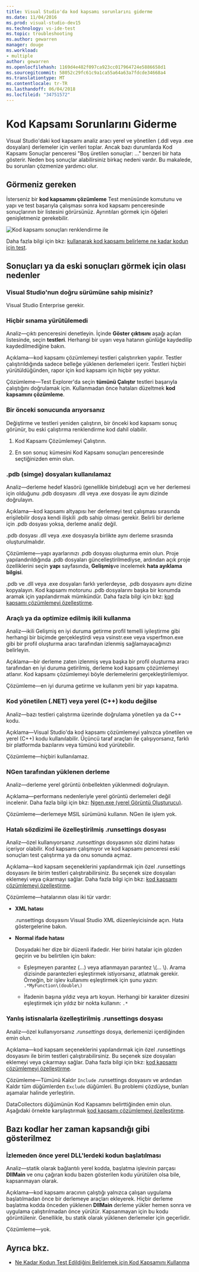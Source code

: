 ```yaml
---
title: Visual Studio'da kod kapsamı sorunlarını giderme
ms.date: 11/04/2016
ms.prod: visual-studio-dev15
ms.technology: vs-ide-test
ms.topic: troubleshooting
ms.author: gewarren
manager: douge
ms.workload:
- multiple
author: gewarren
ms.openlocfilehash: 1169d4e482f097ca923cc017964724e5886658d1
ms.sourcegitcommit: 58052c29fc61c9a1ca55a64a63a7fdcde34668a4
ms.translationtype: MT
ms.contentlocale: tr-TR
ms.lasthandoff: 06/04/2018
ms.locfileid: "34751572"
---
```

# <a name="troubleshoot-code-coverage"></a>Kod Kapsamı Sorunlarını Giderme

Visual Studio'daki kod kapsamı analiz aracı yerel ve yönetilen (.ddl veya .exe dosyaları) derlemeler için verileri toplar. Ancak bazı durumlarda Kod Kapsamı Sonuçlar penceresi "Boş üretilen sonuçlar: ..." benzeri bir hata gösterir. Neden boş sonuçlar alabilirsiniz birkaç nedeni vardır. Bu makalede, bu sorunları çözmenize yardımcı olur.

## <a name="what-you-should-see"></a>Görmeniz gereken

İsterseniz bir **kod kapsamını çözümleme** Test menüsünde komutunu ve yapı ve test başarıyla çalışması sonra kod kapsamı penceresinde sonuçlarının bir listesini görürsünüz. Ayrıntıları görmek için öğeleri genişletmeniz gerekebilir.

![Kod kapsamı sonuçları renklendirme ile](../test/media/codecoverage1.png)

Daha fazla bilgi için bkz: [kullanarak kod kapsamı belirleme ne kadar kodun için test](../test/using-code-coverage-to-determine-how-much-code-is-being-tested.md).

## <a name="possible-reasons-for-seeing-no-results-or-old-results"></a>Sonuçları ya da eski sonuçları görmek için olası nedenler

### <a name="do-you-have-the-right-edition-of-visual-studio"></a>Visual Studio'nun doğru sürümüne sahip misiniz?
 Visual Studio Enterprise gerekir.

### <a name="no-tests-were-executed"></a>Hiçbir sınama yürütülemedi

Analiz&mdash;çıktı penceresini denetleyin. İçinde **Göster çıktısını** aşağı açılan listesinde, seçin **testleri**. Herhangi bir uyarı veya hatanın günlüğe kaydedilip kaydedilmediğine bakın.

Açıklama&mdash;kod kapsamı çözümlemeyi testleri çalıştırırken yapılır. Testler çalıştırıldığında sadece belleğe yüklenen derlemeleri içerir. Testleri hiçbiri yürütüldüğünden, rapor için kod kapsamı için hiçbir şey yoktur.

Çözümleme&mdash;Test Explorer'da seçin **tümünü Çalıştır** testleri başarıyla çalıştığını doğrulamak için. Kullanmadan önce hataları düzeltmek **kod kapsamını çözümleme**.

### <a name="youre-looking-at-a-previous-result"></a>Bir önceki sonucunda arıyorsanız

Değiştirme ve testleri yeniden çalıştırın, bir önceki kod kapsamı sonuç görünür, bu eski çalıştırma renklendirme kod dahil olabilir.

1.  Kod Kapsamı Çözümlemeyi Çalıştırın.

2.  En son sonuç kümesini Kod Kapsamı sonuçları penceresinde seçtiğinizden emin olun.

### <a name="pdb-symbol-files-are-unavailable"></a>.pdb (simge) dosyaları kullanılamaz

Analiz&mdash;derleme hedef klasörü (genellikle bin\debug) açın ve her derlemesi için olduğunu .pdb dosyasını .dll veya .exe dosyası ile aynı dizinde doğrulayın.

Açıklama&mdash;kod kapsamı altyapısı her derlemeyi test çalışması sırasında erişilebilir dosya kendi ilişkili .pdb sahip olması gerekir. Belirli bir derleme için .pdb dosyası yoksa, derleme analiz değil.

.pdb dosyası .dll veya .exe dosyasıyla birlikte aynı derleme sırasında oluşturulmalıdır.

Çözümleme&mdash;yapı ayarlarınızı .pdb dosyası oluşturma emin olun. Proje yapılandırıldığında .pdb dosyaları güncelleştirilmediyse, ardından açık proje özelliklerini seçin **yapı** sayfasında, **Gelişmiş**ve incelemek **hata ayıklama bilgisi**.

.pdb ve .dll veya .exe dosyaları farklı yerlerdeyse, .pdb dosyasını aynı dizine kopyalayın. Kod kapsamı motorunu .pdb dosyalarını başka bir konumda aramak için yapılandırmak mümkündür. Daha fazla bilgi için bkz: [kod kapsamı çözümlemeyi özelleştirme](../test/customizing-code-coverage-analysis.md).

### <a name="using-an-instrumented-or-optimized-binary"></a>Araçlı ya da optimize edilmiş ikili kullanma

Analiz&mdash;ikili Gelişmiş en iyi duruma getirme profil temelli iyileştirme gibi herhangi bir biçimde gerçekleştirdi veya vsinstr.exe veya vsperfmon.exe gibi bir profil oluşturma aracı tarafından izlenmiş sağlamayacağınızı belirleyin.

Açıklama&mdash;bir derleme zaten izlenmiş veya başka bir profil oluşturma aracı tarafından en iyi duruma getirilmiş, derleme kod kapsamı çözümlemeyi atlanır. Kod kapsamı çözümlemeyi böyle derlemelerini gerçekleştirilemiyor.

Çözümleme&mdash;en iyi duruma getirme ve kullanım yeni bir yapı kapatma.

### <a name="code-is-not-managed-net-or-native-c-code"></a>Kod yönetilen (.NET) veya yerel (C++) kodu değilse

Analiz&mdash;bazı testleri çalıştırma üzerinde doğrulama yönetilen ya da C++ kodu.

Açıklama&mdash;Visual Studio'da kod kapsamı çözümlemeyi yalnızca yönetilen ve yerel (C++) kodu kullanılabilir. Üçüncü taraf araçları ile çalışıyorsanız, farklı bir platformda bazılarını veya tümünü kod yürütebilir.

Çözümleme&mdash;hiçbiri kullanılamaz.

### <a name="assembly-has-been-installed-by-ngen"></a>NGen tarafından yüklenen derleme

Analiz&mdash;derleme yerel görüntü önbellekten yüklenmedi doğrulayın.

Açıklama&mdash;performans nedenleriyle yerel görüntü derlemeleri değil incelenir. Daha fazla bilgi için bkz: [Ngen.exe (yerel Görüntü Oluşturucu)](/dotnet/framework/tools/ngen-exe-native-image-generator).

Çözümleme&mdash;derlemeye MSIL sürümünü kullanın. NGen ile işlem yok.

### <a name="custom-runsettings-file-with-bad-syntax"></a>Hatalı sözdizimi ile özelleştirilmiş .runsettings dosyası

Analiz&mdash;özel kullanıyorsanız *.runsettings* dosyasının söz dizimi hatası içeriyor olabilir. Kod kapsamı çalışmıyor ve kod kapsamı penceresi eski sonuçları test çalıştırma ya da onu sonunda açmaz.

Açıklama&mdash;kod kapsam seçeneklerini yapılandırmak için özel .runsettings dosyasını ile birim testleri çalıştırabilirsiniz. Bu seçenek size dosyaları eklemeyi veya çıkarmayı sağlar. Daha fazla bilgi için bkz: [kod kapsamı çözümlemeyi özelleştirme](../test/customizing-code-coverage-analysis.md).

Çözümleme&mdash;hatalarının olası iki tür vardır:

-   **XML hatası**

     .runsettings dosyasını Visual Studio XML düzenleyicisinde açın. Hata göstergelerine bakın.

-   **Normal ifade hatası**

     Dosyadaki her dize bir düzenli ifadedir. Her birini hatalar için gözden geçirin ve bu belirtilen için bakın:

    -   Eşleşmeyen parantez (...) veya atlanmayan parantez \\(... \\). Arama dizisinde parantezleri eşleştirmek istiyorsanız, atlatmak gerekir. Örneğin, bir işlev kullanımı eşleştirmek için şunu yazın: `.*MyFunction\(double\)`

    -   İfadenin başına yıldız veya artı koyun. Herhangi bir karakter dizesini eşleştirmek için yıldız bir nokta kullanın: `.*`

### <a name="custom-runsettings-file-with-incorrect-exclusions"></a>Yanlış istisnalarla özelleştirilmiş .runsettings dosyası

Analiz&mdash;özel kullanıyorsanız *.runsettings* dosya, derlemenizi içerdiğinden emin olun.

Açıklama&mdash;kod kapsam seçeneklerini yapılandırmak için özel .runsettings dosyasını ile birim testleri çalıştırabilirsiniz. Bu seçenek size dosyaları eklemeyi veya çıkarmayı sağlar. Daha fazla bilgi için bkz: [kod kapsamı çözümlemeyi özelleştirme](../test/customizing-code-coverage-analysis.md).

Çözümleme&mdash;Tümünü Kaldır `Include` .runsettings dosyasını ve ardından Kaldır tüm düğümlerden `Exclude` düğümleri. Bu problemi çözdüyse, bunları aşamalar halinde yerleştirin.

DataCollectors düğümünün Kod Kapsamını belirttiğinden emin olun. Aşağıdaki örnekte karşılaştırmak [kod kapsamı çözümlemeyi özelleştirme](../test/customizing-code-coverage-analysis.md).

## <a name="some-code-is-always-shown-as-not-covered"></a>Bazı kodlar her zaman kapsandığı gibi gösterilmez

### <a name="initialization-code-in-native-dlls-is-executed-before-instrumentation"></a>İzlemeden önce yerel DLL'lerdeki kodun başlatılması

Analiz&mdash;statik olarak bağlantılı yerel kodda, başlatma işlevinin parçası **DllMain** ve onu çağıran kodu bazen gösterilen kodu yürütülen olsa bile, kapsanmayan olarak.

Açıklama&mdash;kod kapsamı aracının çalıştığı yalnızca çalışan uygulama başlatılmadan önce bir derlemeye araçları ekleyerek. Hiçbir derleme başlatma kodda önceden yüklenen **DllMain** derleme yükler hemen sonra ve uygulama çalıştırılmadan önce yürütür. Kapsanmayan için bu kodu görüntülenir. Genellikle, bu statik olarak yüklenen derlemeler için geçerlidir.

Çözümleme&mdash;yok.

## <a name="see-also"></a>Ayrıca bkz.

- [Ne Kadar Kodun Test Edildiğini Belirlemek için Kod Kapsamını Kullanma](../test/using-code-coverage-to-determine-how-much-code-is-being-tested.md)